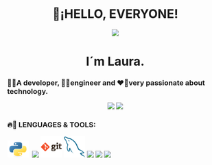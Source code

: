 <div id="header" align="center">
    <h1 align="center">👋¡HELLO, EVERYONE!</h2>
    <img src="https://media.giphy.com/media/l3V0dy1zzyjbYTQQM/giphy.gif" width="300" />
    <h1 align="center">I´m Laura.</h2>
    <h3 align="left"> 👩‍💻A developer, 👷‍♀️engineer and ❤️‍🔥very passionate about technology. 
    </h3>
    
    
<img width="100" src="https://user-images.githubusercontent.com/113802190/190931825-a9dd7e1e-e3ab-4437-9eac-95a333593b8a.png">
<img width="100" src="https://user-images.githubusercontent.com/113802190/190931582-3371fd7f-f303-4612-94aa-c851aedb156b.png">
    
<div align="left">
<h3> 🔥🔧 LENGUAGES & TOOLS:</h3>
<div>
    <img src="https://github.com/devicons/devicon/blob/master/icons/python/python-original.svg" title="Git" alt="Git"
    width="50" height="40"/>&nbsp;
    <img width="50" src="https://cdn-icons-png.flaticon.com/512/5968/5968282.png">
    <img src="https://github.com/devicons/devicon/blob/master/icons/git/git-original-wordmark.svg" title="Git" alt="Git"
    width="50" height="50"/>
    <img src="https://github.com/devicons/devicon/blob/master/icons/mysql/mysql-plain.svg" title="Git" alt="Git"
    width="50" height="50"/>
    <img width="50" src="https://mpng.subpng.com/20190111/thz/kisspng-mongodb-logo-database-nosql-postgresql-how-to-create-an-outstanding-tech-stack-clickup-bl-5c391bdf9cff48.4731136215472465596431.jpg">
    <img width="50" src="https://miro.medium.com/max/720/1*nvtdCw77Al6LgV8wt_ma6Q.webp">
    <img width="50" src="https://cdn.icon-icons.com/icons2/2415/PNG/512/django_original_logo_icon_146559.png"
    </div>
</div>    
